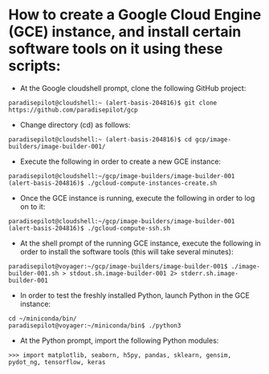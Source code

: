 
How to create a Google Cloud Engine (GCE) instance, and install certain software tools on it using these scripts:
=================================================================================================================

 *  At the Google cloudshell prompt, clone the following GitHub project:
 ~~~
paradisepilot@cloudshell:~ (alert-basis-204816)$ git clone https://github.com/paradisepilot/gcp
 ~~~

 *  Change directory (cd) as follows:
 ~~~
paradisepilot@cloudshell:~ (alert-basis-204816)$ cd gcp/image-builders/image-builder-001/
 ~~~

 *  Execute the following in order to create a new GCE instance:
~~~
paradisepilot@cloudshell:~/gcp/image-builders/image-builder-001 (alert-basis-204816)$ ./gcloud-compute-instances-create.sh
~~~

 *  Once the GCE instance is running, execute the following in order to log on to it:
~~~
paradisepilot@cloudshell:~/gcp/image-builders/image-builder-001 (alert-basis-204816)$ ./gcloud-compute-ssh.sh
~~~

 *  At the shell prompt of the running GCE instance, execute the following in order to install the software tools (this will take several minutes):
~~~
paradisepilot@voyager:~/gcp/image-builders/image-builder-001$ ./image-builder-001.sh > stdout.sh.image-builder-001 2> stderr.sh.image-builder-001
~~~

 *  In order to test the freshly installed Python, launch Python in the GCE instance:
~~~
cd ~/miniconda/bin/
paradisepilot@voyager:~/miniconda/bin$ ./python3
~~~

 *  At the Python prompt, import the following Python modules:
 ~~~
 >>> import matplotlib, seaborn, h5py, pandas, sklearn, gensim, pydot_ng, tensorflow, keras
 ~~~

